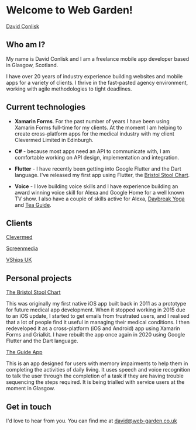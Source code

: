 # Welcome to Web Garden!

<div class="LI-profile-badge"  data-version="v1" data-size="medium" data-locale="en_US" data-type="horizontal" data-theme="dark" data-vanity="davidconlisk"><a class="LI-simple-link" href='https://uk.linkedin.com/in/davidconlisk?trk=profile-badge'>David Conlisk</a></div>

## Who am I?

My name is David Conlisk and I am a freelance mobile app developer based in Glasgow, Scotland.

I have over 20 years of industry experience building websites and mobile apps for a variety of clients. I thrive in the fast-pasted agency environment, working with agile methodologies to tight deadlines.

## Current technologies
- **Xamarin Forms**. For the past number of years I have been using Xamarin Forms full-time for my clients. At the moment I am helping to create cross-platform apps for the medical industry with my client Clevermed Limited in Edinburgh. 

- **C#** - because most apps need an API to communicate with, I am comfortable working on API design, implementation and integration.

- **Flutter** - I have recently been getting into Google Flutter and the Dart language. I've released my first app using Flutter, the <a href="https://bristolstoolchart.net" target="_blank">Bristol Stool Chart</a>.

- **Voice** - I love building voice skills and I have experience building an award winning voice skill for Alexa and Google Home for a well known TV show. I also have a couple of skills active for Alexa, <a href="https://www.amazon.co.uk/Web-Garden-Limited-Daybreak-Yoga/dp/B079542ZNV/ref=sr_1_1?dchild=1&keywords=web+garden+limited&qid=1593259714&s=digital-skills&sr=1-1" target="_blank">Daybreak Yoga</a> and <a href="https://www.amazon.co.uk/Web-Garden-Limited-Tea-Guide/dp/B076JGKSLJ/ref=sr_1_2?dchild=1&keywords=web+garden+limited&qid=1593259776&s=digital-skills&sr=1-2" target="_blank">Tea Guide</a>.

## Clients
<a href="https://www.clevermed.com/" target="_blank">Clevermed</a>

<a href="https://www.screenmedia.co.uk/" target="_blank">Screenmedia</a>

<a href="http://www.vcrew.com/offices/united-kingdom/" target="_blank">VShips UK</a>

## Personal projects
<a href="https://bristolstoolchart.net" target="_blank">The Bristol Stool Chart</a>

This was originally my first native iOS app built back in 2011 as a prototype for future medical app development. When it stopped working in 2015 due to an iOS update, I started to get emails from frustrated users, and I realised that a lot of people find it useful in managing their medical conditions. I then redeveloped it as a cross-platform (iOS and Android) app using Xamarin Forms and Grialkit. I have rebuilt the app once again in 2020 using Google Flutter and the Dart language.

<a href="https://guide-research.com" target="_blank">The Guide App</a>

This is an app designed for users with memory impairments to help them in completing the activities of daily living. It uses speech and voice recognition to talk the user through the completion of a task if they are having trouble sequencing the steps required. It is being trialled with service users at the moment in Glasgow.


## Get in touch
I'd love to hear from you. You can find me at [david@web-garden.co.uk](mailto:david@web-garden.co.uk)
